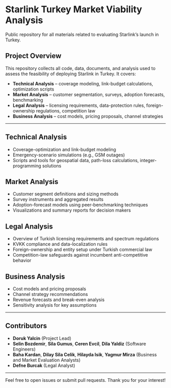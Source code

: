 # Starlink Turkey Market Viability Analysis

Public repository for all materials related to evaluating Starlink’s launch in Turkey.

## Project Overview

This repository collects all code, data, documents, and analysis used to assess the feasibility of deploying Starlink in Turkey. It covers:

- **Technical Analysis** – coverage modeling, link-budget calculations, optimization scripts  
- **Market Analysis** – customer segmentation, surveys, adoption forecasts, benchmarking  
- **Legal Analysis** – licensing requirements, data-protection rules, foreign-ownership regulations, competition law  
- **Business Analysis** – cost models, pricing proposals, channel strategies  

---

## Technical Analysis

- Coverage-optimization and link-budget modeling  
- Emergency-scenario simulations (e.g., GSM outages)  
- Scripts and tools for geospatial data, path-loss calculations, integer-programming solutions  

## Market Analysis

- Customer segment definitions and sizing methods  
- Survey instruments and aggregated results  
- Adoption-forecast models using peer-benchmarking techniques  
- Visualizations and summary reports for decision makers  

## Legal Analysis

- Overview of Turkish licensing requirements and spectrum regulations  
- KVKK compliance and data-localization rules  
- Foreign-ownership and entity setup under Turkish commercial law  
- Competition-law safeguards against incumbent anti-competitive behavior  

## Business Analysis

- Cost models and pricing proposals  
- Channel strategy recommendations  
- Revenue forecasts and break-even analysis  
- Sensitivity analysis for key assumptions  

---

## Contributors

- **Doruk Yalcin** (Project Lead)  
- **Selin Bozdemir**, **Sila Gumus**, **Ceren Evcil**, **Dila Yaldiz** (Software Engineers)  
- **Baha Kardan**, **Dilay Sila Celik**, **Hilayda Isik**, **Yagmur Mirza** (Business and Market Evaluation Analysts)  
- **Defne Burcak** (Legal Analyst)  

---

Feel free to open issues or submit pull requests. Thank you for your interest!
